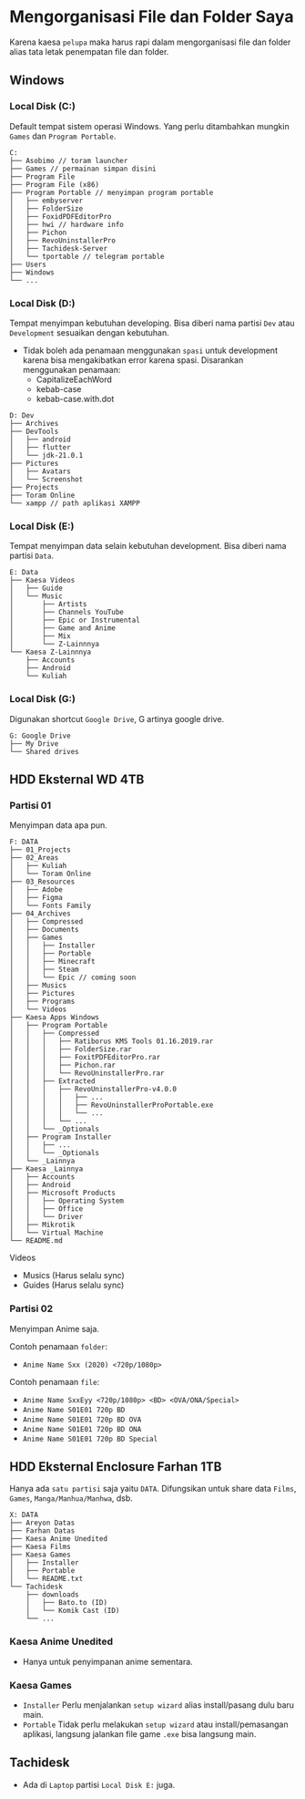 # Mengorganisasi File dan Folder Saya

Karena kaesa `pelupa` maka harus rapi dalam mengorganisasi file dan folder alias tata letak penempatan file dan folder.

## Windows
### Local Disk (C:)
Default tempat sistem operasi Windows. Yang perlu ditambahkan mungkin `Games` dan `Program Portable`.

```tree
C:
├── Asobimo // toram launcher
├── Games // permainan simpan disini
├── Program File
├── Program File (x86)
├── Program Portable // menyimpan program portable
│   ├── embyserver
│   ├── FolderSize
│   ├── FoxidPDFEditorPro
│   ├── hwi // hardware info
│   ├── Pichon
│   ├── RevoUninstallerPro
│   ├── Tachidesk-Server
│   └── tportable // telegram portable
├── Users
├── Windows
└── ...
```

### Local Disk (D:)
Tempat menyimpan kebutuhan developing. Bisa diberi nama partisi `Dev` atau `Development` sesuaikan dengan kebutuhan.
- Tidak boleh ada penamaan menggunakan `spasi` untuk development karena bisa mengakibatkan error karena spasi. Disarankan menggunakan penamaan:
	- CapitalizeEachWord
	- kebab-case
	- kebab-case.with.dot

```tree
D: Dev
├── Archives
├── DevTools
│   ├── android
│   ├── flutter
│   └── jdk-21.0.1
├── Pictures
│   ├── Avatars
│   └── Screenshot
├── Projects
├── Toram Online
└── xampp // path aplikasi XAMPP
```

### Local Disk (E:)
Tempat menyimpan data selain kebutuhan development. Bisa diberi nama partisi `Data`.

```tree
E: Data
├── Kaesa Videos
│   ├── Guide
│   └── Music
│       ├── Artists
│       ├── Channels YouTube
│       ├── Epic or Instrumental
│       ├── Game and Anime
│       ├── Mix
│       └── Z-Lainnnya
└── Kaesa Z-Lainnnya
    ├── Accounts
    ├── Android
    └── Kuliah
```

### Local Disk (G:)
Digunakan shortcut `Google Drive`, G artinya google drive.

```tree
G: Google Drive
├── My Drive
└── Shared drives
```
## HDD Eksternal WD 4TB

### Partisi 01
Menyimpan data apa pun.

```tree
F: DATA
├── 01_Projects
├── 02_Areas
│   ├── Kuliah
│   └── Toram Online
├── 03_Resources
│   ├── Adobe
│   ├── Figma
│   └── Fonts Family
├── 04_Archives
│   ├── Compressed
│   ├── Documents
│   ├── Games
│   │   ├── Installer
│   │   ├── Portable
│   │   ├── Minecraft
│   │   ├── Steam
│   │   └── Epic // coming soon
│   ├── Musics
│   ├── Pictures
│   ├── Programs
│   └── Videos
├── Kaesa Apps Windows
│   ├── Program Portable
│   │   ├── Compressed
│   │   │   ├── Ratiborus KMS Tools 01.16.2019.rar
│   │   │   ├── FolderSize.rar
│   │   │   ├── FoxitPDFEditorPro.rar
│   │   │   ├── Pichon.rar
│   │   │   └── RevoUninstallerPro.rar
│   │   ├── Extracted
│   │   │   ├── RevoUninstallerPro-v4.0.0
│   │   │   │   ├── ...
│   │   │   │   ├── RevoUninstallerProPortable.exe
│   │   │   │   └── ...
│   │   │   └── ...
│   │   └── _Optionals
│   ├── Program Installer
│   │   ├── ...
│   │   └── _Optionals
│   └── _Lainnya
├── Kaesa _Lainnya
│   ├── Accounts
│   ├── Android
│   ├── Microsoft Products
│   │   ├── Operating System
│   │   ├── Office
│   │   └── Driver
│   ├── Mikrotik
│   └── Virtual Machine
└── README.md
```

Videos
- Musics (Harus selalu sync)
- Guides (Harus selalu sync)

### Partisi 02
Menyimpan Anime saja.

Contoh penamaan `folder`:
- `Anime Name Sxx (2020) <720p/1080p>`

Contoh penamaan `file`:
- `Anime Name SxxEyy <720p/1080p> <BD> <OVA/ONA/Special>`
- `Anime Name S01E01 720p BD`
- `Anime Name S01E01 720p BD OVA`
- `Anime Name S01E01 720p BD ONA`
- `Anime Name S01E01 720p BD Special`

## HDD Eksternal Enclosure Farhan 1TB
Hanya ada `satu partisi` saja yaitu `DATA`. Difungsikan untuk share data `Films`, `Games`, `Manga/Manhua/Manhwa`, dsb.

```tree
X: DATA
├── Areyon Datas
├── Farhan Datas
├── Kaesa Anime Unedited
├── Kaesa Films
├── Kaesa Games
│   ├── Installer
│   ├── Portable
│   └── README.txt
└── Tachidesk
    ├── downloads
    │   ├── Bato.to (ID)
    │   └── Komik Cast (ID)
    └── ...
```

### Kaesa Anime Unedited
- Hanya untuk penyimpanan anime sementara.

### Kaesa Games
- `Installer`
	Perlu menjalankan `setup wizard` alias install/pasang dulu baru main.
- `Portable`
	Tidak perlu melakukan `setup wizard` atau install/pemasangan aplikasi, langsung jalankan file game `.exe` bisa langsung main.

## Tachidesk
- Ada di `Laptop` partisi `Local Disk E:` juga.